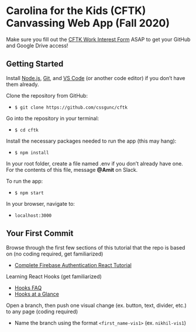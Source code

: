# Carolina for the Kids (CFTK) Canvassing Web App (Fall 2020)

Make sure you fill out the [CFTK Work Interest Form](https://forms.gle/g6nVfh1dojhdVpqA8) ASAP to get your GitHub and Google Drive access!

## Getting Started
Install [Node.js](https://nodejs.org/en/download/), [Git](https://git-scm.com/downloads), and [VS Code](https://code.visualstudio.com/download) (or another code editor) if you don’t have them already.

Clone the repository from GitHub:
-  `$ git clone https://github.com/cssgunc/cftk`

Go into the repository in your terminal:
- `$ cd cftk`

Install the necessary packages needed to run the app (this may hang):
- `$ npm install`

In your root folder, create a file named .env if you don’t already have one. For the contents of this file, message **@Amit** on Slack.

To run the app:
- `$ npm start`

In your browser, navigate to:
- `localhost:3000`


## Your First Commit

Browse through the first few sections of this tutorial that the repo is based on
(no coding required, get familiarized)
- [Complete Firebase Authentication React Tutorial](https://www.robinwieruch.de/complete-firebase-authentication-react-tutorial)

Learning React Hooks
(get familiarized)
- [Hooks FAQ](https://reactjs.org/docs/hooks-faq.html)
- [Hooks at a Glance](https://reactjs.org/docs/hooks-overview.html)

Open a branch, then push one visual change (ex. button, text, divider, etc.) to any page
(coding required)
- Name the branch using the format `<first_name-vis1>` (ex. `nikhil-vis1`)
